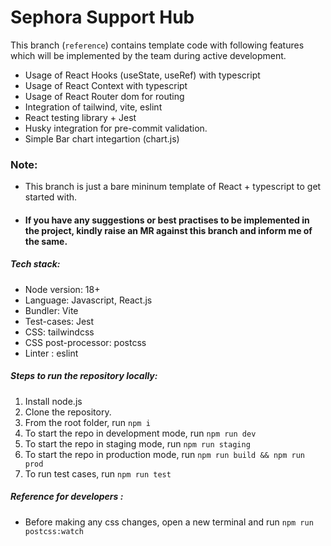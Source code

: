# Sephora Support Hub

This branch (`reference`) contains template code with following features which will be implemented by the team during active development.

- Usage of React Hooks (useState, useRef) with typescript
- Usage of React Context with typescript
- Usage of React Router dom for routing
- Integration of tailwind, vite, eslint
- React testing library + Jest
- Husky integration for pre-commit validation.
- Simple Bar chart integartion (chart.js)

### Note:

- This branch is just a bare mininum template of React + typescript to get started with.
- #### If you have any suggestions or best practises to be implemented in the project, kindly raise an MR against this branch and inform me of the same.

##### Tech stack:

- Node version: 18+
- Language: Javascript, React.js
- Bundler: Vite
- Test-cases: Jest
- CSS: tailwindcss
- CSS post-processor: postcss
- Linter : eslint

##### Steps to run the repository locally:

1. Install node.js
2. Clone the repository.
3. From the root folder, run `npm i`
4. To start the repo in development mode, run `npm run dev`
5. To start the repo in staging mode, run `npm run staging`
6. To start the repo in production mode, run `npm run build && npm run prod`
7. To run test cases, run `npm run test`

##### Reference for developers :

- Before making any css changes, open a new terminal and run `npm run postcss:watch`
